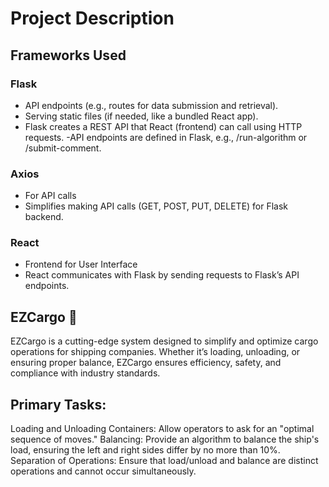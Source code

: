# Project Description

## Frameworks Used

### Flask
- API endpoints (e.g., routes for data submission and retrieval).
- Serving static files (if needed, like a bundled React app).
- Flask creates a REST API that React (frontend) can call using HTTP requests.
-API endpoints are defined in Flask, e.g., /run-algorithm or /submit-comment.
### Axios
- For API calls
- Simplifies making API calls (GET, POST, PUT, DELETE) for Flask backend.
### React
- Frontend for User Interface
- React communicates with Flask by sending requests to Flask’s API endpoints.
## EZCargo 🚢

EZCargo is a cutting-edge system designed to simplify and optimize cargo operations for shipping companies. Whether it’s loading, unloading, or ensuring proper balance, EZCargo ensures efficiency, safety, and compliance with industry standards.

## Primary Tasks:
Loading and Unloading Containers: Allow operators to ask for an "optimal sequence of moves."
Balancing: Provide an algorithm to balance the ship's load, ensuring the left and right sides differ by no more than 10%.
Separation of Operations:
Ensure that load/unload and balance are distinct operations and cannot occur simultaneously.

